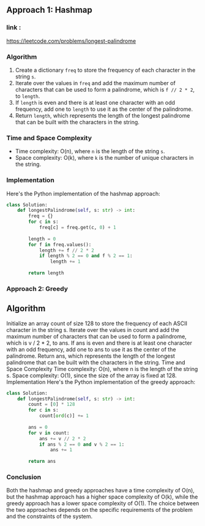 ## Approach 1: Hashmap

### link :

https://leetcode.com/problems/longest-palindrome


### Algorithm

1. Create a dictionary `freq` to store the frequency of each character in the string `s`.
2. Iterate over the values in `freq` and add the maximum number of characters that can be used to form a palindrome, which is `f // 2 * 2`, to `length`.
3. If `length` is even and there is at least one character with an odd frequency, add one to `length` to use it as the center of the palindrome.
4. Return `length`, which represents the length of the longest palindrome that can be built with the characters in the string.

### Time and Space Complexity

- Time complexity: O(n), where `n` is the length of the string `s`.
- Space complexity: O(k), where `k` is the number of unique characters in the string.

### Implementation

Here's the Python implementation of the hashmap approach:

```python
class Solution:
    def longestPalindrome(self, s: str) -> int:
        freq = {}
        for c in s:
            freq[c] = freq.get(c, 0) + 1
        
        length = 0
        for f in freq.values():
            length += f // 2 * 2
            if length % 2 == 0 and f % 2 == 1:
                length += 1
        
        return length
```

### Approach 2: Greedy

## Algorithm

Initialize an array count of size 128 to store the frequency of each ASCII character in the string s.
Iterate over the values in count and add the maximum number of characters that can be used to form a palindrome, which is v / 2 * 2, to ans.
If ans is even and there is at least one character with an odd frequency, add one to ans to use it as the center of the palindrome.
Return ans, which represents the length of the longest palindrome that can be built with the characters in the string.
Time and Space Complexity
Time complexity: O(n), where n is the length of the string s.
Space complexity: O(1), since the size of the array is fixed at 128.
Implementation
Here's the Python implementation of the greedy approach:

```python
class Solution:
    def longestPalindrome(self, s: str) -> int:
        count = [0] * 128
        for c in s:
            count[ord(c)] += 1
        
        ans = 0
        for v in count:
            ans += v // 2 * 2
            if ans % 2 == 0 and v % 2 == 1:
                ans += 1
        
        return ans

```
### Conclusion

Both the hashmap and greedy approaches have a time complexity of O(n), but the hashmap approach has a higher space complexity of O(k), while the greedy approach has a lower space complexity of O(1). The choice between the two approaches depends on the specific requirements of the problem and the constraints of the system.